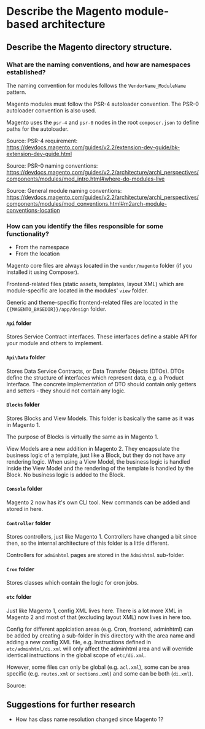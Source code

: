 # Describe the Magento module-based architecture

## Describe the Magento directory structure. 

### What are the naming conventions, and how are namespaces established?

The naming convention for modules follows the `VendorName_ModuleName` pattern.

Magento modules must follow the PSR-4 autoloader convention. The PSR-0 autoloader convention is also used.

Magento uses the `psr-4` and `psr-0` nodes in the root `composer.json` to define paths for the autoloader.

Source: PSR-4 requirement: https://devdocs.magento.com/guides/v2.2/extension-dev-guide/bk-extension-dev-guide.html

Source: PSR-0 naming conventions: https://devdocs.magento.com/guides/v2.2/architecture/archi_perspectives/components/modules/mod_intro.html#where-do-modules-live

Source: General module naming conventions: https://devdocs.magento.com/guides/v2.2/architecture/archi_perspectives/components/modules/mod_conventions.html#m2arch-module-conventions-location

### How can you identify the files responsible for some functionality?

* From the namespace
* From the location

Magento core files are always located in the `vendor/magento` folder (if you installed it using Composer).

Frontend-related files (static assets, templates, layout XML) which are module-specific are located in the modules' `view` folder.

Generic and theme-specific frontend-related files are located in the `{{MAGENTO_BASEDIR}}/app/design` folder.

#### `Api` folder

Stores Service Contract interfaces. These interfaces define a stable API for your module and others to implement. 

#### `Api\Data` folder

Stores Data Service Contracts, or Data Transfer Objects (DTOs). DTOs define the structure of interfaces which represent data, e.g. a Product Interface. The concrete implementation of DTO should contain only getters and setters - they should not contain any logic.

#### `Blocks` folder

Stores Blocks and View Models. This folder is basically the same as it was in Magento 1.

The purpose of Blocks is virtually the same as in Magento 1.

View Models are a new addition in Magento 2. They encapsulate the business logic of a template, just like a Block, but they do not have any rendering logic. When using a View Model, the business logic is handled inside the View Model and the rendering of the template is handled by the Block. No business logic is added to the Block. 

#### `Console` folder

Magento 2 now has it's own CLI tool. New commands can be added and stored in here. 

#### `Controller` folder

Stores controllers, just like Magento 1. Controllers have changed a bit since then, so the internal architecture of this folder is a little different.

Controllers for `adminhtml` pages are stored in the `Adminhtml` sub-folder.

#### `Cron` folder

Stores classes which contain the logic for cron jobs.

#### `etc` folder

Just like Magento 1, config XML lives here. There is a lot more XML in Magento 2 and most of that (excluding layout XML) now lives in here too.

Config for different applciation areas (e.g. Cron, frontend, adminhtml) can be added by creating a sub-folder in this directory with the area name and adding a new config XML file, e.g. Instructions defined in `etc/adminhtml/di.xml` will only affect the adminhtml area and will override identical instructions in the global scope of `etc/di.xml`. 

However, some files can only be global (e.g. `acl.xml`), some can be area specific (e.g. `routes.xml` or `sections.xml`) and some can be both (`di.xml`).

Source: 

## Suggestions for further research

* How has class name resolution changed since Magento 1?